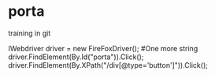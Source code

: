 # porta
training in git

IWebdriver driver = new FireFoxDriver();
#One more string
driver.FindElement(By.Id("porta")).Click();
driver.FindElement(By.XPath("/div[@type='button']")).Click();
